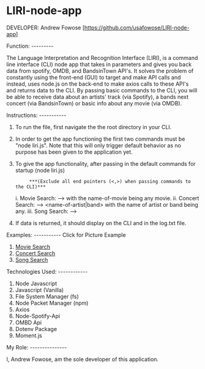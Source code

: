 # LIRI-node-app


DEVELOPER: Andrew Fowose [https://github.com/usafowose/LIRI-node-app]

Function: ---------

The Language Interpretation and Recognition Interface (LIRI), is a command line interface (CLI) node app that takes in parameters and gives you back data from spotify, OMDB, and BandsinTown API's. It solves the problem of constantly using the front-end (GUI) to target and make API calls and instead, uses node.js on the back-end to make axios calls to these API's and returns data to the CLI. 
By passing basic commands to the CLI, you will be able to receive data about an artists' track (via Spotify), a bands next concert (via BandsinTown) or basic info about any movie (via OMDB). 

Instructions: -----------
1. To run the file, first navigate the the root directory in your CLI. 
2. In order to get the app functioning the first two commands must be "node liri.js". Note that this will only trigger default behavior as no purpose has been given to the application yet. 
3. To give the app functionality, after passing in the default commands for startup (node liri.js)

            ***(Exclude all end pointers (<,>) when passing commands to the CLI)***

    i. Movie Search: --> <movie-this> <name-of-movie> with the name-of-movie being any movie. 
    ii. Concert Search: --> <concert-this> <name-of-artist|band> with the name of artist or band being any. 
    iii. Song Search: --> <spotify-this-song> <name-of-song> 

4. If data is returned, it should display on the CLI and in the log.txt file. 

Examples: ----------- Click for Picture Example
1. [Movie Search](Screenshots/movie-this.png)
2. [Concert Search](Screenshots/concert-this.png)
3. [Song Search](Screenshots/spotify-this-song.png)



Technologies Used: ------------

1. Node Javascript
2. Javascript (Vanilla)
3. File System Manager (fs)
4. Node Packet Manager (npm)
5. Axios 
6. Node-Spotify-Api
7. OMBD Api 
8. Dotenv Package
9. Moment.js

My Role: ---------------

I, Andrew Fowose, am the sole developer of this application. 








